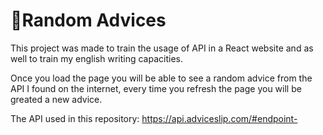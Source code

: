 # 🎲Random Advices

This project was made to train the usage of API in a React website and as well to train my english writing capacities.

Once you load the page you will be able to see a random advice from the API I found on the internet, every time you refresh the page you will be greated a new advice.

The API used in this repository: https://api.adviceslip.com/#endpoint-
